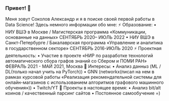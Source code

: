 ### Привет! 👋
Меня зовут Соколов Александр и я в поиске своей первой работы в Data Science! Здесь немного информации обо мне:
⚡ Образование:
• НИУ ВШЭ в Москве / Магистерская программа «Коммуникации, основанные на данных» СЕНТЯБРЬ 2020– ИЮЛЬ 2022
• НИУ ВШЭ в Санкт-Петербурге / Бакалаврская программа «Управление и аналитика в государственном секторе» СЕНТЯБРЬ 2016-ИЮЛЬ 2020
⚡ Проектная деятельность:
• Участие в проекте «НИР по разработке технологий автоматического сбора графов знаний со Сбером и ПОМИ РАН» ФЕВРАЛЬ 2021 - МАЙ 2021, Москва
🌱 Интересы:
• Анализ данныз (ML / DL(только начал учить на PyTorch))
• GNN (networkx(писал на нем в рамках курсовой работы «Реализация рекомендательной системы для онлайн-магазинов с использованием алгоритмов графового машинного обучения»))
• Twitch/YT
🔭 Проекты в настоящее время:
• Анализ bit/alt коинов / качественный парсинг сайтов 
• Постоянное самообучение =)

<!--
**himawariq/himawariq** is a ✨ _special_ ✨ repository because its `README.md` (this file) appears on your GitHub profile.

Here are some ideas to get you started:

- 🔭 I’m currently working on ...
- 🌱 I’m currently learning ...
- 👯 I’m looking to collaborate on ...
- 🤔 I’m looking for help with ...
- 💬 Ask me about ...
- 📫 How to reach me: ...
- 😄 Pronouns: ...
- ⚡ Fun fact: ...
-->
